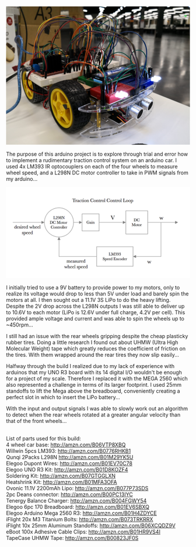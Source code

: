 ![Arduino Car](/Images/tc-car-1.jpg)

The purpose of this arduino project is to explore through trial and error how to implement a rudimentary traction control system on an arduino car. I used 4x LM393 IR optocouplers on each of the four wheels to measure wheel speed, and a L298N DC motor controller to take in PWM signals from my arduino...

![Control Loop](/Images/tc-control-loop.png)

I initially tried to use a 9V battery to provide power to my motors, only to realize its voltage would drop to less than 5V under load and barely spin the motors at all. I then sought out a 11.1V 3S LiPo to do the heavy lifting. Despite the 2V drop across the L298N outputs I was still able to deliver up to 10.6V to each motor (LiPo is 12.6V under full charge, 4.2V per cell). This provided ample voltage and current and was able to spin the wheels up to ~450rpm...

I still had an issue with the rear wheels gripping despite the cheap plasticky rubber tires. Doing a little research I found out about UHMW (Ultra High Molecular Weight) tape which greatly reduces the coefficient of friction on the tires. With them wrapped around the rear tires they now slip easily...

Halfway through the build I realized due to my lack of experience with arduinos that my UNO R3 board with its 14 digital I/O wouldn't be enough for a project of my scale. Therefore I replaced it with the MEGA 2560 which also represented a challenge in terms of its larger footprint. I used 25mm standoffs to lift the Mega above the breadboard, conveniently creating a perfect slot in which to insert the LiPo battery...

With the input and output signals I was able to slowly work out an algorithm to detect when the rear wheels rotated at a greater angular velocity than that of the front wheels...
<br><br>

List of parts used for this build:  
4 wheel car base: http://amzn.com/B06VTP8XBQ  
Willwin 5pcs LM393: http://amzn.com/B0776RHKB1  
Qunqi 2Packs L298N http://amzn.com/B01M29YK5U  
Elegoo Dupont Wires: http://amzn.com/B01EV70C78  
Elegoo UNO R3 Kit: http://amzn.com/B01D8KOZF4  
Soldering Kit: http://amzn.com/B07GTGGLXN  
Heatshrink Kit: http://amzn.com/B01MFA3OFA  
Ovonic 11.1V 2200mAh Lipo: http://amzn.com/B077P73SDS  
2pc Deans connector: http://amzn.com/B00PC13IYC  
Tenergy Balance Charger: http://amzn.com/B004FGWY54  
Elegoo 6pc 170 Breadboard: http://amzn.com/B01EV6SBXQ  
Elegoo Arduino Mega 2560 R3: http://amzn.com/B01H4ZDYCE  
iFlight 20x M3 Titanium Bolts: http://amzn.com/B073TRKRRX  
iFlight 10x 25mm Aluminum Standoffs: http://amzn.com/B06XCQDZ9V  
eBoot 100x Adhesive Cable Clips: http://amzn.com/B01HR9VS4I  
TapeCase UHMW Tape: http://amzn.com/B00823JF0S
